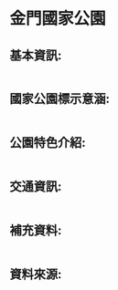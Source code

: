 <h1 class="header-level-1" >金門國家公園</h1>
<p>

<h2 class="header-level-2" >基本資訊:</h2>

```基本資訊

```

<h2 class="header-level-2" >國家公園標示意涵:</h2>

```意涵

```

<h2 class="header-level-2" >公園特色介紹:</h2>

```特色

```

<h2 class="header-level-2" >交通資訊:</h2>

```交通資訊

```

<h2 class="header-level-2" >補充資料:</h2>

```補充

```

<h2 class="header-level-2" >資料來源:</h2>

```來源

```

